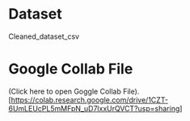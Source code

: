 # Dataset
Cleaned_dataset_csv

# Google Collab File
(Click here to open Goggle Collab File).[https://colab.research.google.com/drive/1CZT-6UmLEUcPL5mMFpN_uD7lxxUrQVCT?usp=sharing]
